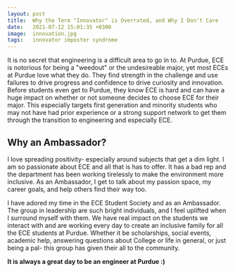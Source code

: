 ```yaml
---
layout: post
title:  Why the Term "Innovator" is Overrated, and Why I Don't Care
date:   2021-07-12 15:01:35 +0300
image:  innovation.jpg
tags:   innovator imposter syndrome
---
```

It is no secret that engineering is a difficult area to go in to. At Purdue, ECE is notorious for being a "weedout" or the undesireable major, yet most ECEs at Purdue love what they do. They find strength in the challenge and use failures to drive progress and confidence to drive curiosity and innovation. Before students even get to Purdue, they know ECE is hard and can have a huge impact on whether or not someone decides to choose ECE for their major. This especially targets first generation and minority students who may not have had prior experience or a strong support network to get them through the transition to engineering and especially ECE.

## Why an Ambassador?

I love spreading positivity- especially around subjects that get a dim light. I am so passionate about ECE and all that is has to offer. It has a bad rep and the department has been working tirelessly to make the environment more inclusive. As an Ambassador, I get to talk about my passion space, my career goals, and help others find their way too.

I have adored my time in the ECE Student Society and as an Ambassador. The group in leadership are such bright individuals, and I feel uplifted when I surround myself with them. We have real impact on the students we interact with and are working every day to create an inclusive family for all the ECE students at Purdue. Whether it be scholarships, social events, academic help, answering questions about College or life in general, or just being a pal- this group has given their all to the community. 

__It is always a great day to be an engineer at Purdue :)__

